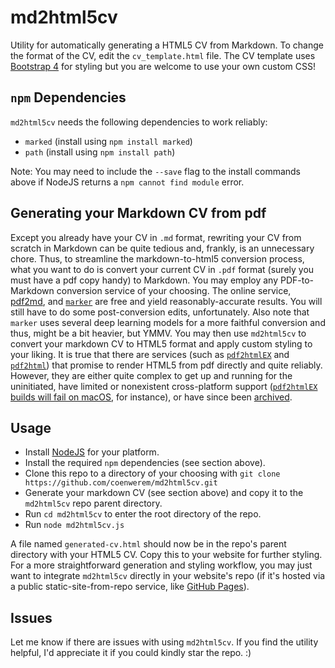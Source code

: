 # md2html5cv
Utility for automatically generating a HTML5 CV from Markdown. To change the format of the CV, edit the `cv_template.html` file. 
The CV template uses [Bootstrap 4](https://getbootstrap.com/docs/4.0/getting-started/introduction/) for styling but you are welcome to use your own custom CSS!

## `npm` Dependencies
`md2html5cv` needs the following dependencies to work reliably:
- `marked` (install using `npm install marked`)
- `path` (install using `npm install path`)

Note: You may need to include the `--save` flag to the install commands above if NodeJS returns a `npm cannot find module` error. 

## Generating your Markdown CV from pdf
Except you already have your CV in `.md` format, rewriting your CV from scratch in Markdown can be quite tedious and, frankly, is an unnecessary chore. Thus, to streamline the markdown-to-html5 conversion process, what you want to do is convert your current CV in `.pdf` format (surely you must have a pdf copy handy) to Markdown. You may employ any PDF-to-Markdown conversion service of your choosing. The online service, [pdf2md](https://pdf2md.morethan.io/), and [`marker`](https://github.com/VikParuchuri/marker) are free and yield reasonably-accurate results. You will still have to do some post-conversion edits, unfortunately. Also note that `marker` uses several deep learning models for a more faithful conversion and thus, might be a bit heavier, but YMMV. You may then use `md2html5cv` to convert your markdown CV to HTML5 format and apply custom styling to your liking. It is true that there are services (such as [`pdf2htmlEX`](https://github.com/pdf2htmlEX/) and [`pdf2html`](https://github.com/shebinleo/pdf2html#readme)) that promise to render HTML5 from pdf directly and quite reliably. However, they are either quite complex to get up and running for the uninitiated, have limited or nonexistent cross-platform support ([`pdf2htmlEX` builds will fail on macOS](https://github.com/pdf2htmlEX/pdf2htmlEX/wiki/Building), for instance), or have since been [archived](https://github.com/coolwanglu/pdf2htmlEX).

## Usage
- Install [NodeJS](https://nodejs.org/en/download/package-manager) for your platform.
- Install the required `npm` dependencies (see section above).
- Clone this repo to a directory of your choosing with `git clone https://github.com/coenwerem/md2html5cv.git`
- Generate your markdown CV (see section above) and copy it to the `md2html5cv` repo parent directory.
- Run `cd md2html5cv` to enter the root directory of the repo.
- Run `node md2html5cv.js`

A file named `generated-cv.html` should now be in the repo's parent directory with your HTML5 CV. Copy this to your website for further styling. For a more straightforward generation and styling workflow, you may just want to integrate `md2html5cv` directly in your website's repo (if it's hosted via a public static-site-from-repo service, like [GitHub Pages](https://pages.github.com/)).

## Issues
Let me know if there are issues with using `md2html5cv`. If you find the utility helpful, I'd appreciate it if you could kindly star the repo. :)
